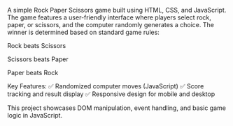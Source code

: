 A simple Rock Paper Scissors game built using HTML, CSS, and JavaScript. The game features a user-friendly interface where players select rock, paper, or scissors, and the computer randomly generates a choice. The winner is determined based on standard game rules:

Rock beats Scissors

Scissors beats Paper

Paper beats Rock

Key Features:
✅ Randomized computer moves (JavaScript)
✅ Score tracking and result display
✅ Responsive design for mobile and desktop

This project showcases DOM manipulation, event handling, and basic game logic in JavaScript.
